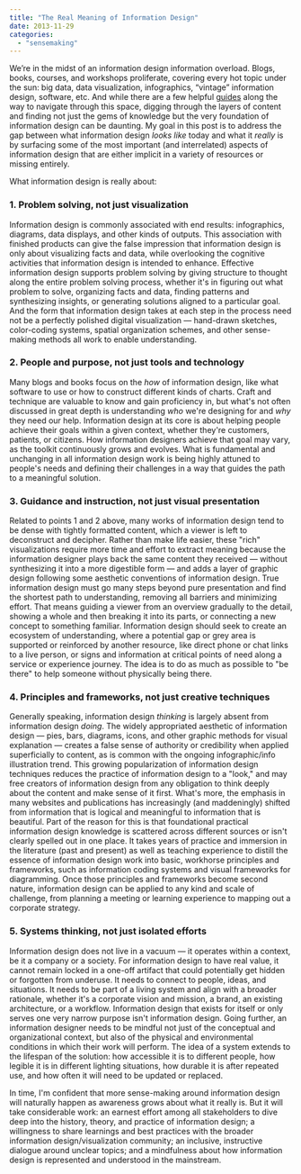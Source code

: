 ```yaml
---
title: "The Real Meaning of Information Design"
date: 2013-11-29
categories: 
  - "sensemaking"
---
```


We’re in the midst of an information design information overload. Blogs, books, courses, and workshops proliferate, covering every hot topic under the sun: big data, data visualization, infographics, “vintage” information design, software, etc. And while there are a few helpful [guides](/wayfinding-through-the-visualization-space) along the way to navigate through this space, digging through the layers of content and finding not just the gems of knowledge but the very foundation of information design can be daunting. My goal in this post is to address the gap between what information design _looks like_ today and what it _really_ is by surfacing some of the most important (and interrelated) aspects of information design that are either implicit in a variety of resources or missing entirely.

What information design is really about:

### 1\. Problem solving, not just visualization

Information design is commonly associated with end results: infographics, diagrams, data displays, and other kinds of outputs. This association with finished products can give the false impression that information design is only about visualizing facts and data, while overlooking the cognitive activities that information design is intended to enhance. Effective information design supports problem solving by giving structure to thought along the entire problem solving process, whether it's in figuring out what problem to solve, organizing facts and data, finding patterns and synthesizing insights, or generating solutions aligned to a particular goal. And the form that information design takes at each step in the process need not be a perfectly polished digital visualization — hand-drawn sketches, color-coding systems, spatial organization schemes, and other sense-making methods all work to enable understanding.

### 2\. People and purpose, not just tools and technology

Many blogs and books focus on the _how_ of information design, like what software to use or how to construct different kinds of charts. Craft and technique are valuable to know and gain proficiency in, but what's not often discussed in great depth is understanding _who_ we're designing for and _why_ they need our help. Information design at its core is about helping people achieve their goals within a given context, whether they're customers, patients, or citizens. How information designers achieve that goal may vary, as the toolkit continuously grows and evolves. What is fundamental and unchanging in all information design work is being highly attuned to people's needs and defining their challenges in a way that guides the path to a meaningful solution.

### 3\. Guidance and instruction, not just visual presentation

Related to points 1 and 2 above, many works of information design tend to be dense with tightly formatted content, which a viewer is left to deconstruct and decipher. Rather than make life easier, these "rich" visualizations require more time and effort to extract meaning because the information designer plays back the same content they received — without synthesizing it into a more digestible form — and adds a layer of graphic design following some aesthetic conventions of information design. True information design must go many steps beyond pure presentation and find the shortest path to understanding, removing all barriers and minimizing effort. That means guiding a viewer from an overview gradually to the detail, showing a whole and then breaking it into its parts, or connecting a new concept to something familiar. Information design should seek to create an ecosystem of understanding, where a potential gap or grey area is supported or reinforced by another resource, like direct phone or chat links to a live person, or signs and information at critical points of need along a service or experience journey. The idea is to do as much as possible to "be there" to help someone without physically being there.

### 4\. Principles and frameworks, not just creative techniques

Generally speaking, information design _thinking_ is largely absent from information design _doing_. The widely appropriated aesthetic of information design — pies, bars, diagrams, icons, and other graphic methods for visual explanation — creates a false sense of authority or credibility when applied superficially to content, as is common with the ongoing infographic/info illustration trend. This growing popularization of information design techniques reduces the practice of information design to a "look," and may free creators of information design from any obligation to think deeply about the content and make sense of it first. What's more, the emphasis in many websites and publications has increasingly (and maddeningly) shifted from information that is logical and meaningful to information that is beautiful. Part of the reason for this is that foundational practical information design knowledge is scattered across different sources or isn't clearly spelled out in one place. It takes years of practice and immersion in the literature (past and present) as well as teaching experience to distill the essence of information design work into basic, workhorse principles and frameworks, such as information coding systems and visual frameworks for diagramming. Once those principles and frameworks become second nature, information design can be applied to any kind and scale of challenge, from planning a meeting or learning experience to mapping out a corporate strategy.

### 5\. Systems thinking, not just isolated efforts

Information design does not live in a vacuum — it operates within a context, be it a company or a society. For information design to have real value, it cannot remain locked in a one-off artifact that could potentially get hidden or forgotten from underuse. It needs to connect to people, ideas, and situations. It needs to be part of a living system and align with a broader rationale, whether it's a corporate vision and mission, a brand, an existing architecture, or a workflow. Information design that exists for itself or only serves one very narrow purpose isn't information design. Going further, an information designer needs to be mindful not just of the conceptual and organizational context, but also of the physical and environmental conditions in which their work will perform. The idea of a system extends to the lifespan of the solution: how accessible it is to different people, how legible it is in different lighting situations, how durable it is after repeated use, and how often it will need to be updated or replaced.

In time, I'm confident that more sense-making around information design will naturally happen as awareness grows about what it really is. But it will take considerable work: an earnest effort among all stakeholders to dive deep into the history, theory, and practice of information design; a willingness to share learnings and best practices with the broader information design/visualization community; an inclusive, instructive dialogue around unclear topics; and a mindfulness about how information design is represented and understood in the mainstream.
